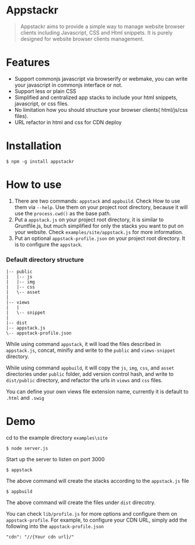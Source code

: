 Appstackr
=========

>Appstackr aims to provide a simple way to manage website browser clients including Javascript, CSS and Html snippets. 
>It is purely designed for website browser clients management.



Features
========
- Support commonjs javascript via browserify or webmake, you can write your javascript in commonjs interface or not.
- Support less or plain CSS
- Simplified and centralized app stacks to include your html snippets, javascript, or css files.
- No limitation how you should structure your browser clients( html/js/css files).
- URL refactor in html and css for CDN deploy



Installation
============================
```
$ npm -g install appstackr
```


How to use
==========

1. There are two commands: `appstack` and `appbuild`. Check How to use them via `--help`. Use them on your project root directory, because it will use the `process.cwd()` as the base path.
2. Put a `appstack.js` on your project root directory, it is similar to Gruntfile.js, but much simplified for only the stacks you want to put on your website. Check `examples/site/appstack.js` for more information.
3. Put an optional `appstack-profile.json` on your project root directory. It is to configure the `appstack`.



### Default directory structure ###
```
|-- public
|   |-- js
|   |-- img
|   |-- css
|   \-- asset
| 
|-- views
|   |
|   \-- snippet
|
|-- dist
|-- appstack.js
\-- appstack-profile.json
```
While using command `appstack`, it will load the files described in `appstack.js`, concat, minifiy and write to the `public` and `views-snippet` directory.

While using command `appbuild`, it will copy the `js`, `img`, `css`, and `asset` directories under `public` folder, add version control hash, and write to `dist/public` directory, and refactor the urls in `views` and `css` files.

You can define your own views file extension name, currently it is default to `.html` and `.swig`

Demo
========
cd to the example directory `examples\site`

```$ node server.js```

Start up the server to listen on port 3000

```$ appstack```

The above command will create the stacks according to the `appstack.js` file

```$ appbuild```

The above command will create the files under `dist` direcotry.

You can check `lib/profile.js` for more options and configure them on `appstack-profile`.
For example, to configure your CDN URL, simply add the following into the `appstack-profile.json`

```
"cdn": "//{Your cdn url}/"
```
